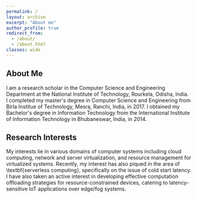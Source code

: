 ```yaml
---
permalink: /
layout: archive
excerpt: "About me"
author_profile: true
redirect_from: 
  - /about/
  - /about.html
classes: wide
---
```


## About Me
I am a research scholar in the Computer Science and Engineering Department at the National Institute of Technology, Rourkela, Odisha, India. I completed my master's degree in Computer Science and Engineering from Birla Institue of Technology, Mesra, Ranchi, India, in 2017.
I obtained my Bachelor's degree in Information Technology from the International Institute of Information Technology in Bhubaneswar, India, in 2014.


## Research Interests
My interests lie in various domains of computer systems including cloud computing, network and server virtualization, and resource management for virtualized systems. Recently, my interest has also piqued in the area of \textbf{serverless computing}, specifically on the issue of cold start latency. I have also taken an active interest in developing effective computation offloading strategies for resource-constrained devices, catering to latency-sensitive IoT applications over edge/fog systems.
